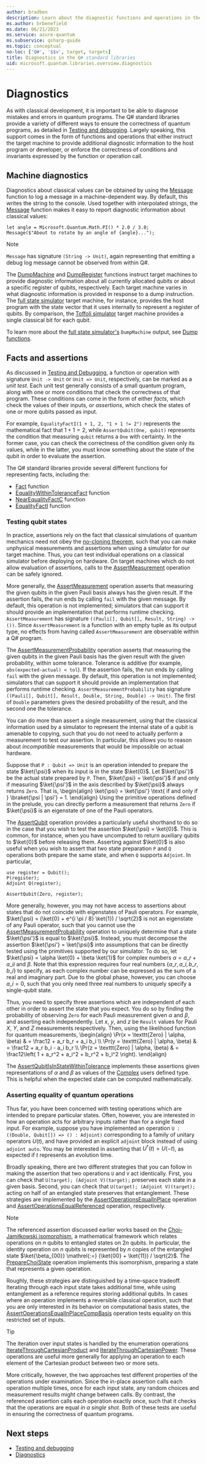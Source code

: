 ```yaml
---
author: bradben
description: Learn about the diagnostic functions and operations in the Q# standard libraries used to catch mistakes or errors in quantum programs.
ms.author: brbenefield
ms.date: 06/21/2023
ms.service: azure-quantum
ms.subservice: qsharp-guide
ms.topic: conceptual
no-loc: ['Q#', '$$v', target, targets]
title: Diagnostics in the Q# standard libraries
uid: microsoft.quantum.libraries.overview.diagnostics
---
```


# Diagnostics

As with classical development, it is important to be able to diagnose mistakes and errors in quantum programs.
The Q# standard libraries provide a variety of different ways to ensure the correctness of quantum programs, as detailed in [Testing and debugging](xref:microsoft.quantum.user-guide-qdk.overview.testingdebugging).
Largely speaking, this support comes in the form of functions and operations that either instruct the target machine to provide additional diagnostic information to the host program or developer, or enforce the correctness of conditions and invariants expressed by the function or operation call.

## Machine diagnostics

Diagnostics about classical values can be obtained by using the [Message](xref:Microsoft.Quantum.Intrinsic.Message) function to log a message in a machine-dependent way.
By default, this writes the string to the console.
Used together with interpolated strings, the [Message](xref:Microsoft.Quantum.Intrinsic.Message) function makes it easy to report diagnostic information about classical values:

```Q#
let angle = Microsoft.Quantum.Math.PI() * 2.0 / 3.0;
Message($"About to rotate by an angle of {angle}...");
```

> [!NOTE]
> `Message` has signature `(String -> Unit)`, again representing that emitting a debug log message cannot be observed from within Q#.

The [DumpMachine](xref:Microsoft.Quantum.Diagnostics.DumpMachine) and [DumpRegister](xref:Microsoft.Quantum.Diagnostics.DumpRegister) functions instruct target machines to provide diagnostic information about all currently allocated qubits or about a specific register of qubits, respectively.
Each target machine varies in what diagnostic information is provided in response to a dump instruction.
The [full state simulator](xref:microsoft.quantum.machines.overview.full-state-simulator) target machine, for instance, provides the host program with the state vector that it uses internally to represent a register of qubits.
By comparison, the [Toffoli simulator](xref:microsoft.quantum.machines.overview.toffoli-simulator) target machine provides a single classical bit for each qubit.

 To learn more about the [full state simulator's](xref:microsoft.quantum.machines.overview.full-state-simulator) `DumpMachine` output, see [Dump functions](xref:microsoft.quantum.user-guide-qdk.overview.testingdebugging#dump-functions).


## Facts and assertions

As discussed in [Testing and Debugging](xref:microsoft.quantum.user-guide-qdk.overview.testingdebugging), a function or operation with signature `Unit -> Unit` or `Unit => Unit`, respectively, can be marked as a *unit test*.
Each unit test generally consists of a small quantum program, along with one or more conditions that check the correctness of that program.
These conditions can come in the form of either _facts_, which check the values of their inputs, or _assertions_, which check the states of one or more qubits passed as input.

For example, `EqualityFactI(1 + 1, 2, "1 + 1 != 2")` represents the mathematical fact that $1 + 1 = 2$, while `AssertQubit(One, qubit)` represents the condition that measuring `qubit` returns a `One` with certainty.
In the former case, you can check the correctness of the condition given only its values, while in the latter, you must know something about the state of the qubit in order to evaluate the assertion.

The Q# standard libraries provide several different functions for representing facts, including the:

- [Fact](xref:Microsoft.Quantum.Diagnostics.Fact) function
- [EqualityWithinToleranceFact](xref:Microsoft.Quantum.Diagnostics.EqualityWithinToleranceFact) function
- [NearEqualityFactC](xref:Microsoft.Quantum.Diagnostics.NearEqualityFactC) function
- [EqualityFactI](xref:Microsoft.Quantum.Diagnostics.EqualityFactI) function

### Testing qubit states

In practice, assertions rely on the fact that classical simulations of quantum mechanics need not obey the [no-cloning theorem](https://arxiv.org/abs/quant-ph/9607018), such that you can make unphysical measurements and assertions when using a simulator for our target machine.
Thus, you can test individual operations on a classical simulator before deploying on hardware.
On target machines which do not allow evaluation of assertions, calls to the [AssertMeasurement](xref:Microsoft.Quantum.Diagnostics.AssertMeasurement) operation can be safely ignored.

More generally, the [AssertMeasurement](xref:Microsoft.Quantum.Diagnostics.AssertMeasurement) operation asserts that measuring the given qubits in the
given Pauli basis always has the given result.
If the assertion fails, the run ends by calling `fail` with the
given message.
By default, this operation is not implemented; simulators that can support it
should provide an implementation that performs runtime checking.
`AssertMeasurement` has signature `((Pauli[], Qubit[], Result, String) -> ())`.
Since `AssertMeasurement` is a function with an empty tuple as its output type, no effects from having called `AssertMeasurement` are observable within a Q# program.

The [AssertMeasurementProbability](xref:Microsoft.Quantum.Diagnostics.AssertMeasurementProbability) operation asserts that measuring the given qubits in the
given Pauli basis has the given result with the given probability,
within some tolerance.
Tolerance is additive (for example, `abs(expected-actual) < tol`).
If the assertion fails, the run ends by calling `fail`
with the given message.
By default, this operation is not implemented; simulators that can support it
should provide an implementation that performs runtime checking.
`AssertMeasurementProbability` has signature `((Pauli[], Qubit[], Result, Double, String, Double) -> Unit)`. The first of `Double` parameters gives the desired probability of the result, and the second one the tolerance.

You can do more than assert a single measurement, using that the classical information used by a simulator to represent the internal state of a qubit is amenable to copying, such that you do not need to actually perform a measurement to test our assertion.
In particular, this allows you to reason about *incompatible* measurements that would be impossible on actual hardware.

Suppose that `P : Qubit => Unit` is an operation intended to prepare the state $\ket{\psi}$ when its input is in the state $\ket{0}$.
Let $\ket{\psi'}$ be the actual state prepared by `P`.
Then, $\ket{\psi} = \ket{\psi'}$ if and only if measuring $\ket{\psi'}$ in the axis described by $\ket{\psi}$ always returns `Zero`.
That is,
\begin{align}
    \ket{\psi} = \ket{\psi'} \text{ if and only if } \braket{\psi | \psi'} = 1.
\end{align}
Using the primitive operations defined in the prelude, you can directly perform a measurement that returns `Zero` if $\ket{\psi}$ is an eigenstate of one of the Pauli operators.


The [AssertQubit](xref:Microsoft.Quantum.Diagnostics.AssertQubit) operation provides a particularly useful shorthand to do so in the case that you wish to test the assertion $\ket{\psi} = \ket{0}$.
This is common, for instance, when you have uncomputed to return auxiliary qubits to $\ket{0}$ before releasing them.
Asserting against $\ket{0}$ is also useful when you wish to assert that two state preparation `P` and `Q` operations both prepare the same state, and when `Q` supports `Adjoint`.
In particular,

```qsharp
use register = Qubit();
P(register);
Adjoint Q(register);

AssertQubit(Zero, register);

```

More generally, however, you may not have access to assertions about states that do not coincide with eigenstates of Pauli operators.
For example, $\ket{\psi} = (\ket{0} + e^{i \pi / 8} \ket{1}) / \sqrt{2}$ is not an eigenstate of any Pauli operator, such that you cannot use the [AssertMeasurementProbability](xref:Microsoft.Quantum.Diagnostics.AssertMeasurementProbability) operation to uniquely determine that a state $\ket{\psi'}$ is equal to $\ket{\psi}$.
Instead, you must decompose the assertion $\ket{\psi'} = \ket{\psi}$ into assumptions that can be directly tested using  the primitives supported by our simulator.
To do so, let $\ket{\psi} = \alpha \ket{0} + \beta \ket{1}$ for complex numbers $\alpha = a\_r + a\_i i$ and $\beta$.
Note that this expression requires four real numbers $\{a\_r, a\_i, b\_r, b\_i\}$ to specify, as each complex number can be expressed as the sum of a real and imaginary part.
Due to the global phase, however, you can choose $a\_i = 0$, such that you only need three real numbers to uniquely specify a single-qubit state.

Thus, you need to specify three assertions which are independent of each other in order to assert the state that you expect.
You do so by finding the probability of observing `Zero` for each Pauli measurement given $\alpha$ and $\beta$, and asserting each independently.
Let $x$, $y$, and $z$ be `Result` values for Pauli $X$, $Y$, and $Z$ measurements respectively.
Then, using the likelihood function for quantum measurements,
\begin{align}
    \Pr(x = \texttt{Zero} | \alpha, \beta) & = \frac12 + a\_r b\_r + a\_i b\_i \\\\
    \Pr(y = \texttt{Zero} | \alpha, \beta) & = \frac12 + a\_r b\_i - a\_i b\_r \\\\
    \Pr(z = \texttt{Zero} | \alpha, \beta) &
        = \frac12\left(
            1 + a\_r^2 + a\_i^2 + b\_r^2 + b\_i^2
        \right).
\end{align}

The [AssertQubitIsInStateWithinTolerance](xref:Microsoft.Quantum.Diagnostics.AssertQubitIsInStateWithinTolerance) implements these assertions given representations of $\alpha$ and $\beta$ as values of the  [Complex](xref:Microsoft.Quantum.Math.Complex) users defined type.
This is helpful when the expected state can be computed mathematically.

### Asserting equality of quantum operations

Thus far, you have been concerned with testing operations which are intended to prepare particular states.
Often, however, you are interested in how an operation acts for arbitrary inputs rather than for a single fixed input.
For example, suppose you have implemented an operation `U : ((Double, Qubit[]) => () : Adjoint)` corresponding to a family of unitary operators $U(t)$, and have provided an explicit `adjoint` block instead of using `adjoint auto`.
You may be interested in asserting that $U^\dagger(t) = U(-t)$, as expected if $t$ represents an evolution time.

Broadly speaking, there are two different strategies that you can follow in making the assertion that two operations `U` and `V` act identically.
First, you can check that `U(target); (Adjoint V)(target);` preserves each state in a given basis.
Second, you can check that `U(target); (Adjoint V)(target);` acting on half of an entangled state preserves that entanglement.
These strategies are implemented by the [AssertOperationsEqualInPlace](xref:Microsoft.Quantum.Diagnostics.AssertOperationsEqualInPlace) operation and [AssertOperationsEqualReferenced](xref:Microsoft.Quantum.Diagnostics.AssertOperationsEqualReferenced) operation, respectively.

> [!NOTE]
> The referenced assertion discussed earlier works based on the [Choi–Jamiłkowski isomorphism](https://en.wikipedia.org/wiki/Channel-state_duality), a mathematical framework which relates operations on $n$ qubits to entangled states on $2n$ qubits.
> In particular, the identity operation on $n$ qubits is represented by $n$ copies of the entangled state $\ket{\beta_{00}} \mathrel{:=} (\ket{00} + \ket{11}) / \sqrt{2}$.
> The [PrepareChoiState](xref:Microsoft.Quantum.Preparation.PrepareChoiState) operation implements this isomorphism, preparing a state that represents a given operation.

Roughly, these strategies are distinguished by a time–space tradeoff.
Iterating through each input state takes additional time, while using entanglement as a reference requires storing additional qubits.
In cases where an operation implements a reversible classical operation, such that you are only interested in its behavior on computational basis states, the [AssertOperationsEqualInPlaceCompBasis](xref:Microsoft.Quantum.Diagnostics.AssertOperationsEqualInPlaceCompBasis) operation tests equality on this restricted set of inputs.

> [!TIP]
> The iteration over input states is handled by the enumeration operations [IterateThroughCartesianProduct](xref:Microsoft.Quantum.Canon.IterateThroughCartesianProduct) and [IterateThroughCartesianPower](xref:Microsoft.Quantum.Canon.IterateThroughCartesianPower).
> These operations are useful more generally for applying an operation to each element of the Cartesian product between two or more sets.

More critically, however, the two approaches test different properties of the operations under examination.
Since the in-place assertion calls each operation multiple times, once for each input state, any random choices and measurement results might change between calls.
By contrast, the referenced assertion calls each operation exactly once, such that it checks that the operations are equal *in a single shot*.
Both of these tests are useful in ensuring the correctness of quantum programs.


## Next steps

- [Testing and debugging](xref:microsoft.quantum.user-guide-qdk.overview.testingdebugging)
- [Diagnostics](xref:Microsoft.Quantum.Diagnostics)

